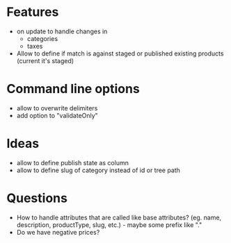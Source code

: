 # Features
- on update to handle changes in
  * categories
  * taxes
- Allow to define if match is against staged or published existing products (current it's staged)

# Command line options
- allow to overwrite delimiters
- add option to "validateOnly"

# Ideas
- allow to define publish state as column
- allow to define slug of category instead of id or tree path

# Questions
- How to handle attributes that are called like base attributes?
  (eg. name, description, productType, slug, etc.) - maybe some prefix like "."
- Do we have negative prices?
